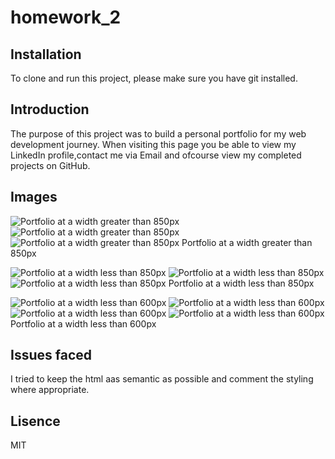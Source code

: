 # homework_2

## Installation

To clone and run this project, please make sure you have git installed.

## Introduction

The purpose of this project was to build a personal portfolio for my web development journey. When visiting this page you be able to view my LinkedIn profile,contact me via Email and ofcourse view my completed projects on GitHub.

## Images
![Portfolio at a width greater than 850px](/asset/images/screenshot/Greater_than_800px_1_of_3.png)
![Portfolio at a width greater than 850px](/asset/images/screenshot/Greater_than_800px_2_of_3.png)
![Portfolio at a width greater than 850px](/asset/images/screenshot/Greater_than_800px_3_of_3.png)
Portfolio at a width greater than 850px 


![Portfolio at a width less than 850px](/asset/images/screenshot/Less_than_851px_1_of_3.png)
![Portfolio at a width less than 850px](/asset/images/screenshot/Less_than_851px_2_of_3.png)
![Portfolio at a width less than 850px](/asset/images/screenshot/Less_than_851px_3_of_3.png)
Portfolio at a width less than 850px 

![Portfolio at a width less than 600px](asset/images/screenshot/Less_than_601px_1_of_4.png)
![Portfolio at a width less than 600px](asset/images/screenshot/Less_than_601px_2_of_4.png)
![Portfolio at a width less than 600px](asset/images/screenshot/Less_than_601px_3_of_4.png)
![Portfolio at a width less than 600px](asset/images/screenshot/Less_than_601px_4_of_4.png)
Portfolio at a width less than 600px 

## Issues faced

I tried to keep the html aas semantic as possible and comment the styling where appropriate.

## Lisence

MIT
